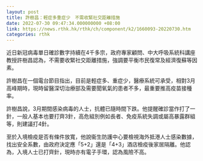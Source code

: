 ```yaml
---
layout: post
title: 許樹昌：輕症多重症少　不需收緊社交距離措施
date: 2022-07-30 09:47:34.000000000 +08:00
link: https://news.rthk.hk/rthk/ch/component/k2/1660093-20220730.htm
categories: rthk
---
```


近日新冠病毒單日確診數字持續在4千多宗，政府專家顧問、中大呼吸系統科講座教授許樹昌認為，不需要收緊社交距離措施，強調要平衡市民復常及經濟復蘇等因素。

許樹昌在一個電台節目指出，目前是輕症多、重症少，醫療系統可承受，相對3月高峰期時，現時留醫深切治療部及需要聞氧氣的患者不多，最重要推高疫苗接種率。

許樹昌說，3月期間感染病毒的人士，抗體已隨時間下跌。他提醒確診當作打了一針，一般人基本也要打齊3針，高危組別例如長者、免疫系統失調或屬高暴露群組等，則建議打4針。

至於入境檢疫是否有條件放寬，他說衞生防護中心要檢視海外抵港人士感染數據，找出安全系數，由政府決定應「5+2」還是「4+3」酒店檢疫後家居隔離。他認為，入境人士已打齊針，現時亦有電子手環，認為風險不高。

